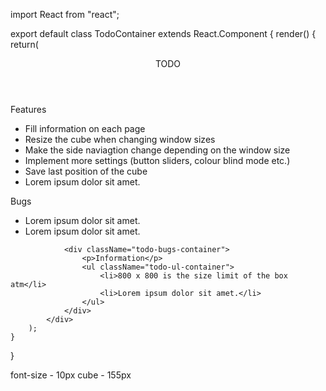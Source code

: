 import React from "react";

export default class TodoContainer extends React.Component {
    render() {
        return(
            <div className="todo-container">
                <header className="todo-header">TODO</header>
                <div className="todo-features-container">
                    <p>Features</p>
                    <ul className="todo-ul-container">
                        <li>Fill information on each page</li>
                        <li>Resize the cube when changing window sizes</li>
                        <li>Make the side naviagtion change depending on the window size</li>
                        <li>Implement more settings (button sliders, colour blind mode etc.)</li>
                        <li>Save last position of the cube</li>
                        <li>Lorem ipsum dolor sit amet.</li>
                    </ul>
                </div>
                <div className="todo-bugs-container">
                    <p>Bugs</p>
                    <ul className="todo-ul-container">
                        <li>Lorem ipsum dolor sit amet.</li>
                        <li>Lorem ipsum dolor sit amet.</li>
                    </ul>
                </div>

                <div className="todo-bugs-container">
                    <p>Information</p>
                    <ul className="todo-ul-container">
                        <li>800 x 800 is the size limit of the box atm</li>
                        <li>Lorem ipsum dolor sit amet.</li>
                    </ul>
                </div>
            </div>
        );
    }
}

font-size - 10px
cube - 155px